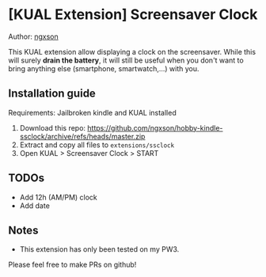 # [KUAL Extension] Screensaver Clock

Author: [ngxson](https://github.com/ngxson)

This KUAL extension allow displaying a clock on the screensaver. While this will surely **drain the battery**, it will still be useful when you don't want to bring anything else (smartphone, smartwatch,...) with you.

## Installation guide

Requirements: Jailbroken kindle and KUAL installed

1. Download this repo: https://github.com/ngxson/hobby-kindle-ssclock/archive/refs/heads/master.zip
2. Extract and copy all files to `extensions/ssclock`
3. Open KUAL > Screensaver Clock > START

## TODOs

- Add 12h (AM/PM) clock
- Add date

## Notes

- This extension has only been tested on my PW3.

Please feel free to make PRs on github!